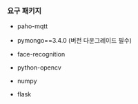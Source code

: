 ### 요구 패키지



- paho-mqtt

- pymongo==3.4.0  (버전 다운그레이드 필수)

- face-recognition

- python-opencv

- numpy

- flask